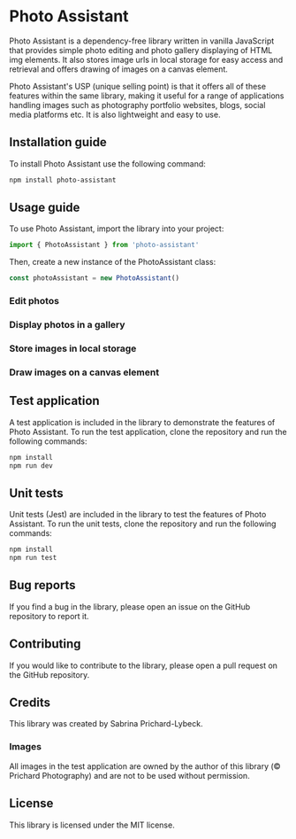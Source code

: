 # Photo Assistant

Photo Assistant is a dependency-free library written in vanilla JavaScript that provides simple photo editing and photo gallery displaying of HTML img elements. It also stores image urls in local storage for easy access and retrieval and offers drawing of images on a canvas element.

Photo Assistant's USP (unique selling point) is that it offers all of these features within the same library, making it useful for a range of applications handling images such as photography portfolio websites, blogs, social media platforms etc. It is also lightweight and easy to use.

## Installation guide

To install Photo Assistant use the following command:

```bash
npm install photo-assistant
```

## Usage guide

To use Photo Assistant, import the library into your project:

```javascript
import { PhotoAssistant } from 'photo-assistant'
```

Then, create a new instance of the PhotoAssistant class:

```javascript
const photoAssistant = new PhotoAssistant()
```

### Edit photos

### Display photos in a gallery

### Store images in local storage

### Draw images on a canvas element

## Test application

A test application is included in the library to demonstrate the features of Photo Assistant. To run the test application, clone the repository and run the following commands:

```bash
npm install
npm run dev
```

## Unit tests

Unit tests (Jest) are included in the library to test the features of Photo Assistant. To run the unit tests, clone the repository and run the following commands:

```bash
npm install
npm run test
```

## Bug reports

If you find a bug in the library, please open an issue on the GitHub repository to report it.

## Contributing

If you would like to contribute to the library, please open a pull request on the GitHub repository.

## Credits

This library was created by Sabrina Prichard-Lybeck.

### Images

All images in the test application are owned by the author of this library (© Prichard Photography) and are not to be used without permission.

## License

This library is licensed under the MIT license.

